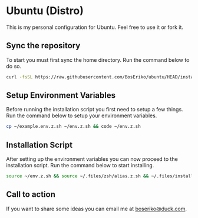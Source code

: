 # Ubuntu (Distro)
This is my personal configuration for Ubuntu. Feel free to use it or fork it.

## Sync the repository
To start you must first sync the home directory. Run the command below to do so.
```sh
curl -fsSL https://raw.githubusercontent.com/BosEriko/ubuntu/HEAD/install.sh | sh
```

## Setup Environment Variables
Before running the installation script you first need to setup a few things. Run the command below to setup your environment variables.
```sh
cp ~/example.env.z.sh ~/env.z.sh && code ~/env.z.sh
```

## Installation Script
After setting up the environment variables you can now proceed to the installation script. Run the command below to start installing.
```sh
source ~/env.z.sh && source ~/.files/zsh/alias.z.sh && ~/.files/install/entry.sh
```

## Call to action
If you want to share some ideas you can email me at boseriko@duck.com.